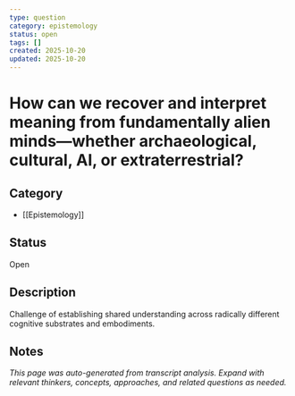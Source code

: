 ```yaml
---
type: question
category: epistemology
status: open
tags: []
created: 2025-10-20
updated: 2025-10-20
---
```


# How can we recover and interpret meaning from fundamentally alien minds—whether archaeological, cultural, AI, or extraterrestrial?

## Category

- [[Epistemology]]

## Status

Open

## Description

Challenge of establishing shared understanding across radically different cognitive substrates and embodiments.

## Notes

*This page was auto-generated from transcript analysis. Expand with relevant thinkers, concepts, approaches, and related questions as needed.*
